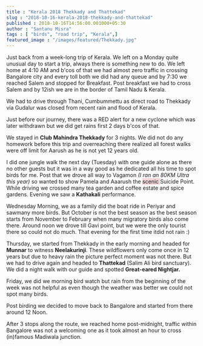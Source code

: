 ```yaml
---
title : "Kerala 2018 Thekkady and Thattekad"
slug : "2018-10-16-kerala-2018-thekkady-and-thattekad"
published : 2018-10-16T14:56:00.001000+05:30
author : "Santanu Misra"
tags : [ "birds", "road trip", "Kerala",]
featured_image : "/images/featured/Thekkady.jpg"
---
```

Just back from a week-long trip of Kerala. We left on a Monday quite unusual day to start a trip, always there is something new to do. We left home at 4:10 AM and b'cos of that we had almost zero traffic in crossing Bangalore city and every toll both we did had any queue and by 7:30 we reached Salem and stopped for Breakfast. Post breakfast we had to cross Salem and by 12ish we are in the border of Tamil Nadu & Kerala.  

We had to drive through Thani, Cumbummettu as direct road to Thekkady via Gudalur was closed from recent rain and flood of Kerala.

Just before our journey, there was a RED alert for a new cyclone which was later withdrawn but we did get rains first 2 days b'cos of that.  

We stayed in **Club Mahindra Thekkady** for 3 nights. We did not do any homework before this trip and overreaching there realized all forest walks were off limit for Aarush as he is not yet 12 years old.  

I did one jungle walk the next day (Tuesday) with one guide alone as there no other guests but it was in a way good as he dedicated all his time to spot birds for me. Post that we drove all way to Vagamon *(I ran an 80KM Ultra this year)* so wanted to show Pamela and Aaarush the <span style="background-color: #f6d5d9;">scenic </span>Suicide Point. While driving we crossed many tea garden and coffee estate and spice gardens. Evening we saw a **Kathakali** performance.  

Wednesday Morning, we as a family did the boat ride in Periyar and sawmany more birds. But October is not the best season as the best season starts from November to February when many migratory birds also come there. Around noon we drove till Gavi point, but we were  the only tourist there so could not do much. That evening for the first time itdid not rain :)

Thursday, we started from Thekkady in the early morning and headed for **Munnar** to witness **Neelakurinji**. These wildflowers only come once in 12 years but due to heavy rain the picture perfect moment was not there. But we had to drive again and headed to **Thattekad** (Salim Ali bird sanctuary). We did a night walk with our guide and spotted **Great-eared Nightjar.**

Friday, we did we morning bird watch but rain from the beginning of the week was not helpful as even though the weather was better we could not spot many birds.

Post birding we decided to move back to Bangalore and started from there around 12 Noon.

After 3 stops along the route, we reached home post-midnight, traffic within Bangalore was not a welcoming one as it took almost an hour to cross (in)famous Madiwala junction.
